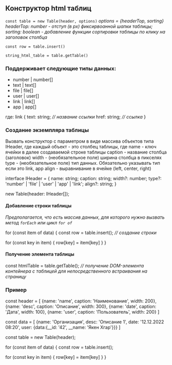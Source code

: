 ## Конструктор html таблиц

`const table = new Table(header, options)`
_options = {headerTop, sorting}_
_headerTop: number - отступ (в px) фиксирвоанной шапки таблицы;_
_sorting: boolean - добавление функции сортировки таблицы по клику на заголовок столбца_

`const row = table.insert()`

`string_html_table = table.getTable()`

### Поддерживает следующие типы данных:

- number | number[]
- text | text[]
- file | file[]
- user | user[]
- link | link[]
- app | app[]

где:
link {
text: string; _// название ссылки_
href: string; _// ссылка_
}

### Создание экземпляра таблицы

Вызвать конструктор с параметром в виде массива объектов типа IHeader, где каждый объект - это столбец таблицы, где
name - ключ ячейки в далее создаваемой строке таблицы
caption - название столбца (заголовок)
width - (необязательное поле) ширина столбца в пикселях
type - (необязательное поле) тип данных. Обязательно указывать тип если это link, app
align - выравнивание в ячейке (left, center, right)

interface IHeader = {
name: string;
caption: string;
width?: number;
type?: 'number' | 'file' | 'user' | 'app' | 'link';
align?: string;
}

new Table(header: IHeader[]);

#### Добавление строки таблицы

_Предполагается, что есть массив данных, для которого нужно вызвать метод `forEach` или цикл `for of`_

for (const item of data) {
const row = table.insert(); _// создание строки_

for (const key in item) {
row[key] = item[key]
}
}

#### Получение элемента таблицы

const htmlTable = table.getTable(); _// получение DOM-элемента контейнера с таблицей_
_для непосредственного встраивания на страницу_

### Пример

const header = [
{name: 'name', caption: 'Наименование', width: 200},
{name: 'desc', caption: 'Описание', width: 300},
{name: 'date', caption: 'Дата', width: 100},
{name: 'user', caption: 'Пользователь', width: 200}
]

const data = [
{name: 'Организация', desc: 'Описание 1', date: '12.12.2022 08:20', user: {data:{__id: '42', __name: 'Якен Хгар'}}}
]

const table = new Table(header);

for (const item of data) {
const row = table.insert();

for (const key in item) {
row[key] = item[key]
}
}
